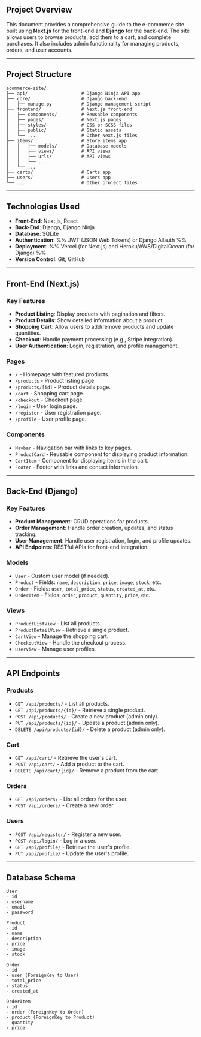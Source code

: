 ## **Project Overview**
This document provides a comprehensive guide to the e-commerce site built using **Next.js** for the front-end and **Django** for the back-end. The site allows users to browse products, add them to a cart, and complete purchases. It also includes admin functionality for managing products, orders, and user accounts.


---

## **Project Structure**

```
ecommerce-site/
├── api/                    # Django Ninja API app
├── core/                   # Django back-end
│   ├── manage.py           # Django management script
├── frontend/               # Next.js front-end
│   ├── components/         # Reusable components
│   ├── pages/              # Next.js pages
│   ├── styles/             # CSS or SCSS files
│   ├── public/             # Static assets
│   └── ...                 # Other Next.js files
├── items/                  # Store items app
│   │   ├── models/         # Database models
│   │   ├── views/          # API views
│   │   ├── urls/           # API views
│   │   └── ...            
│   └── ...
├── carts/                  # Carts app
├── users/                  # Users app
└── ...                     # Other project files
```

---

## **Technologies Used**

- **Front-End**: Next.js, React
- **Back-End**: Django, Django Ninja
- **Database**: SQLite
- **Authentication**: %% JWT (JSON Web Tokens) or Django Allauth %%
- **Deployment**: %% Vercel (for Next.js) and Heroku/AWS/DigitalOcean (for Django) %%
- **Version Control**: Git, GitHub

---

## **Front-End (Next.js)**
### Key Features
- **Product Listing**: Display products with pagination and filters.
- **Product Details**: Show detailed information about a product.
- **Shopping Cart**: Allow users to add/remove products and update quantities.
- **Checkout**: Handle payment processing (e.g., Stripe integration).
- **User Authentication**: Login, registration, and profile management.

### Pages

- `/` - Homepage with featured products.
- `/products` - Product listing page.
- `/products/[id]` - Product details page.
- `/cart` - Shopping cart page.
- `/checkout` - Checkout page.
- `/login` - User login page.
- `/register` - User registration page.
- `/profile` - User profile page.

### Components

- `Navbar` - Navigation bar with links to key pages.
- `ProductCard` - Reusable component for displaying product information.
- `CartItem` - Component for displaying items in the cart.
- `Footer` - Footer with links and contact information.

---

## **Back-End (Django)**
### Key Features
- **Product Management**: CRUD operations for products.
- **Order Management**: Handle order creation, updates, and status tracking.
- **User Management**: Handle user registration, login, and profile updates.
- **API Endpoints**: RESTful APIs for front-end integration.

### Models
- `User` - Custom user model (if needed).
- `Product` - Fields: `name`, `description`, `price`, `image`, `stock`, etc.
- `Order` - Fields: `user`, `total_price`, `status`, `created_at`, etc.
- `OrderItem` - Fields: `order`, `product`, `quantity`, `price`, etc.

### Views
- `ProductListView` - List all products.
- `ProductDetailView` - Retrieve a single product.
- `CartView` - Manage the shopping cart.
- `CheckoutView` - Handle the checkout process.
- `UserView` - Manage user profiles.

---

## **API Endpoints**
### Products
- `GET /api/products/` - List all products.
- `GET /api/products/{id}/` - Retrieve a single product.
- `POST /api/products/` - Create a new product (admin only).
- `PUT /api/products/{id}/` - Update a product (admin only).
- `DELETE /api/products/{id}/` - Delete a product (admin only).

### Cart
- `GET /api/cart/` - Retrieve the user's cart.
- `POST /api/cart/` - Add a product to the cart.
- `DELETE /api/cart/{id}/` - Remove a product from the cart.

### Orders
- `GET /api/orders/` - List all orders for the user.
- `POST /api/orders/` - Create a new order.

### Users
- `POST /api/register/` - Register a new user.
- `POST /api/login/` - Log in a user.
- `GET /api/profile/` - Retrieve the user's profile.
- `PUT /api/profile/` - Update the user's profile.

---

## **Database Schema**
```plaintext
User
- id
- username
- email
- password

Product
- id
- name
- description
- price
- image
- stock

Order
- id
- user (ForeignKey to User)
- total_price
- status
- created_at

OrderItem
- id
- order (ForeignKey to Order)
- product (ForeignKey to Product)
- quantity
- price
```
